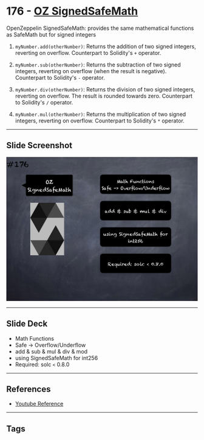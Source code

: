 # 176 - [OZ SignedSafeMath](OZ%20SignedSafeMath.md)
OpenZeppelin SignedSafeMath: provides the same mathematical functions as SafeMath but for signed integers

1.  `myNumber.add(otherNumber)`: Returns the addition of two signed integers, reverting on overflow. Counterpart to Solidity's `+` operator.
    
2.  `myNumber.sub(otherNumber)`: Returns the subtraction of two signed integers, reverting on overflow (when the result is negative). Counterpart to Solidity's `-` operator.
    
3.  `myNumber.div(otherNumber)`: Returns the division of two signed integers, reverting on overflow. The result is rounded towards zero. Counterpart to Solidity's `/` operator.
    
4.  `myNumber.mul(otherNumber)`: Returns the multiplication of two signed integers, reverting on overflow. Counterpart to Solidity's `*` operator.

___
## Slide Screenshot
![176.png](../images/solidity201/176.png)
___
## Slide Deck
- Math Functions
- Safe -> Overflow/Underflow
- add & sub & mul & div & mod
- using SignedSafeMath for int256
- Required: solc `<` 0.8.0
___
## References
- [Youtube Reference](https://youtu.be/L_9Fk6HRwpU?t=940)
___
## Tags